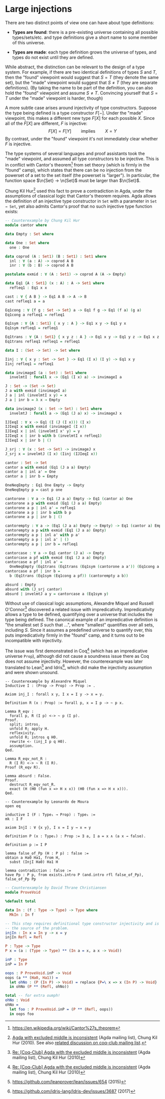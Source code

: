 # Large injections

There are two distinct points of view one can have about type definitions:

  - **Types are found**: there is a pre-existing universe containing
    all possible types/sets/etc. and type definitions give a short
    name to some member of this universe.

  - **Types are made**: each type definition grows the universe of
    types, and types do not exist until they are defined.

While abstract, the distinction can be relevant to the design of a
type system. For example, if there are two identical definitions of
types $S$ and $T$, then the "found" viewpoint would suggest that $S =
T$ (they denote the same set), but the "made" viewpoint would suggest
that $S ≠ T$ (they are separate definitions). (By taking the name to
be part of the definition, you can also hold the "found" viewpoint and
assume $S ≠ T$. Convincing yourself that $S = T$ under the "made"
viewpoint is harder, though)

A more subtle case arises around injectivity of type constructors.
Suppose the type being defined is a type constructor $F[-]$. Under the
"made" viewpoint, this makes a different new type $F[X]$ for each
possible $X$. Since all of the $F[X]$ are different, $F$ is injective:
$$
F[X] = F[Y] \qquad\text{implies}\qquad X = Y
$$
By contrast, under the "found" viewpoint it's not immediately clear
whether $F$ is injective.

The type systems of several languages and proof assistants took the
"made" viewpoint, and assumed all type constructors to be injective.
This is in conflict with Cantor's theorem[^cantor] from set theory
(which is firmly in the "found" camp), which states that there can be
no injection from the powerset of a set to the set itself (the
powerset is "larger"). In particular, the function space $\n{Set} →
\n{Set}$ must be larger than $\n{Set}$.

Chung Kil Hur[^agda] used this fact to prove a contradiction in Agda, under
the assumptions of classical logic that Cantor's theorem
requires. Agda allows the definition of an injective type constructor
in `Set` with a parameter in `Set → Set`, yet also admits Cantor's
proof that no such injective type function exists:
```agda
-- Counterexample by Chung Kil Hur
module cantor where

data Empty : Set where

data One : Set where
  one : One

data coprod (A : Set1) (B : Set1) : Set1 where
  inl : ∀ (a : A) -> coprod A B
  inr : ∀ (b : B) -> coprod A B

postulate exmid : ∀ (A : Set1) -> coprod A (A -> Empty)

data Eq1 {A : Set1} (x : A) : A -> Set1 where
  refleq1 : Eq1 x x

cast : ∀ { A B } -> Eq1 A B -> A -> B
cast refleq1 a = a

Eq1cong : ∀ {f g : Set -> Set} a -> Eq1 f g -> Eq1 (f a) (g a)
Eq1cong a refleq1 = refleq1

Eq1sym : ∀ {A : Set1} { x y : A } -> Eq1 x y -> Eq1 y x
Eq1sym refleq1 = refleq1

Eq1trans : ∀ {A : Set1} { x y z : A } -> Eq1 x y -> Eq1 y z -> Eq1 x z
Eq1trans refleq1 refleq1 = refleq1

data I : (Set -> Set) -> Set where

Iinj : ∀ { x y : Set -> Set } -> Eq1 (I x) (I y) -> Eq1 x y
Iinj refleq1 = refleq1

data invimageI (a : Set) : Set1 where
  invelmtI : forall x -> (Eq1 (I x) a) -> invimageI a

J : Set -> (Set -> Set)
J a with exmid (invimageI a)
J a | inl (invelmtI x y) = x
J a | inr b = λ x → Empty

data invimageJ (x : Set -> Set) : Set1 where
  invelmtJ : forall a -> (Eq1 (J a) x) -> invimageJ x

IJIeqI : ∀ x -> Eq1 (I (J (I x))) (I x)
IJIeqI x with exmid (invimageI (I x))
IJIeqI x | inl (invelmtI x' y) = y
IJIeqI x | inr b with b (invelmtI x refleq1)
IJIeqI x | inr b | ()

J_srj : ∀ (x : Set -> Set) -> invimageJ x
J_srj x = invelmtJ (I x) (Iinj (IJIeqI x))

cantor : Set -> Set
cantor a with exmid (Eq1 (J a a) Empty)
cantor a | inl a' = One
cantor a | inr b = Empty

OneNeqEmpty : Eq1 One Empty -> Empty
OneNeqEmpty p = cast p one

cantorone : ∀ a -> Eq1 (J a a) Empty -> Eq1 (cantor a) One
cantorone a p with exmid (Eq1 (J a a) Empty)
cantorone a p | inl a' = refleq1
cantorone a p | inr b with b p
cantorone a p | inr b | ()

cantorempty : ∀ a -> (Eq1 (J a a) Empty -> Empty) -> Eq1 (cantor a) Empty
cantorempty a p with exmid (Eq1 (J a a) Empty)
cantorempty a p | inl a' with p a'
cantorempty a p | inl a' | ()
cantorempty a p | inr b = refleq1

cantorcase : ∀ a -> Eq1 cantor (J a) -> Empty
cantorcase a pf with exmid (Eq1 (J a a) Empty)
cantorcase a pf | inl a' =
  OneNeqEmpty (Eq1trans (Eq1trans (Eq1sym (cantorone a a')) (Eq1cong a pf)) a')
cantorcase a pf | inr b =
  b (Eq1trans (Eq1sym (Eq1cong a pf)) (cantorempty a b))

absurd : Empty
absurd with (J_srj cantor)
absurd | invelmtJ a y = cantorcase a (Eq1sym y)
```

Without use of classical logic assumptions, Alexandre Miquel and
Russell O'Connor[^coq] discovered a related issue with
impredicativity.  Impredicativity allows a type to be defined,
quantifying over a universe that includes the type being defined. The
canonical example of an impredicative definition is "the smallest set
$S$ such that ...", where "smallest" quantifies over all sets,
including $S$.  Since it assumes a predefined universe to quantify
over, this puts impredicativity firmly in the "found" camp, and it
turns out to be incompatible with injectivity.

The issue was first demonstrated in Coq[^coq] (which has an
impredicative universe `Prop`), although did not cause a soundness
issue there as Coq does not assume injectivity. However, the
counterexample was later translated to Lean[^lean] and Idris[^idris],
which did make the injectivity assumption and were shown unsound.
```coq
-- Counterexample by Alexandre Miquel
Inductive I : (Prop -> Prop) -> Prop := .

Axiom inj_I : forall x y, I x = I y -> x = y.

Definition R (x : Prop) := forall p, x = I p -> ~ p x.

Lemma R_eqv :
  forall p, R (I p) <-> ~ p (I p).
Proof.
  split; intros.
  unfold R; apply H.
  reflexivity.
  unfold R; intros q H0.
  rewrite <- (inj_I p q H0).
  assumption.
Qed.

Lemma R_eqv_not_R :
  R (I R) <-> ~ R (I R).
Proof (R_eqv R).

Lemma absurd : False.
Proof.
  destruct R_eqv_not_R.
  exact (H (H0 (fun x => H x x)) (H0 (fun x => H x x))).
Qed.
```
```lean
-- Counterexample by Leonardo de Moura
open eq

inductive I (F : Type₁ → Prop) : Type₁ :=
mk : I F

axiom InjI : ∀ {x y}, I x = I y → x = y

definition P (x : Type₁) : Prop := ∃ a, I a = x ∧ (a x → false).

definition p := I P

lemma false_of_Pp (H : P p) : false :=
obtain a Ha0 Ha1, from H,
  subst (InjI Ha0) Ha1 H

lemma contradiction : false :=
have Pp : P p, from exists.intro P (and.intro rfl false_of_Pp),
false_of_Pp Pp
```
```idris
-- Counterexample by David Thrane Christiansen
module ProveVoid

%default total

data In : (f : Type -> Type) -> Type where
  MkIn : In f

-- This step requires definitional type constructor injectivity and is
-- the source of the problem.
injIn : In x = In y -> x = y
injIn Refl = Refl

P : Type -> Type
P x = (a : (Type -> Type) ** (In a = x, a x -> Void))

inP : Type
inP = In P

oops : P ProveVoid.inP -> Void
oops (a ** (Ha0, Ha1)) =
  let ohNo : (P (In P) -> Void) = replace {P=\ x => x (In P) -> Void} (injIn Ha0) Ha1
  in ohNo (P ** (Refl, ohNo))

total -- for extra oumph!
ohNo : Void
ohNo =
  let foo : P ProveVoid.inP = (P ** (Refl, oops))
  in oops foo
```

[^cantor]: <https://en.wikipedia.org/wiki/Cantor%27s_theorem>

[^agda]: [Agda with excluded middle is inconsistent](https://lists.chalmers.se/pipermail/agda/2010/001526.html) (Agda mailing list), Chung Kil Hur (2010). See also [related discussion on coq-club mailing list](https://coq-club.inria.narkive.com/iDuSeltD/agda-with-the-excluded-middle-is-inconsistent).

[^coq]: [Re: [Coq-Club] Agda with the excluded middle is inconsistent](https://lists.chalmers.se/pipermail/agda/2010/001565.html) (Agda mailing list), Chung Kil Hur (2010)

[^lean]: <https://github.com/leanprover/lean/issues/654> (2015)

[^idris]: <https://github.com/idris-lang/Idris-dev/issues/3687> (2017)
